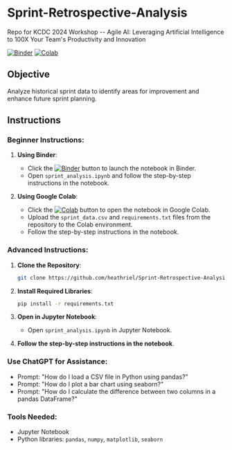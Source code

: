 # Sprint-Retrospective-Analysis

Repo for KCDC 2024 Workshop -- Agile AI: Leveraging Artificial Intelligence to 100X Your Team's Productivity and Innovation

[![Binder](https://mybinder.org/badge_logo.svg)](https://mybinder.org/v2/gh/heathriel/Sprint-Retrospective-Analysis/HEAD)
[![Colab](https://colab.research.google.com/assets/colab-badge.svg)](https://colab.research.google.com/github/heathriel/Sprint-Retrospective-Analysis/blob/main/sprint_analysis.ipynb)

## Objective
Analyze historical sprint data to identify areas for improvement and enhance future sprint planning.

## Instructions

### Beginner Instructions:
1. **Using Binder**:
   - Click the [![Binder](https://mybinder.org/badge_logo.svg)](https://mybinder.org/v2/gh/heathriel/Sprint-Retrospective-Analysis/HEAD) button to launch the notebook in Binder.
   - Open `sprint_analysis.ipynb` and follow the step-by-step instructions in the notebook.

2. **Using Google Colab**:
   - Click the [![Colab](https://colab.research.google.com/assets/colab-badge.svg)](https://colab.research.google.com/github/heathriel/Sprint-Retrospective-Analysis/blob/main/sprint_analysis.ipynb) button to open the notebook in Google Colab.
   - Upload the `sprint_data.csv` and `requirements.txt` files from the repository to the Colab environment.
   - Follow the step-by-step instructions in the notebook.

### Advanced Instructions:
1. **Clone the Repository**:
   ```sh
   git clone https://github.com/heathriel/Sprint-Retrospective-Analysis.git
     ```

2. **Install Required Libraries**:
   ```sh
   pip install -r requirements.txt
   ```

3. **Open in Jupyter Notebook**:
   - Open `sprint_analysis.ipynb` in Jupyter Notebook.

4. **Follow the step-by-step instructions in the notebook**.

### Use ChatGPT for Assistance:
- Prompt: "How do I load a CSV file in Python using pandas?"
- Prompt: "How do I plot a bar chart using seaborn?"
- Prompt: "How do I calculate the difference between two columns in a pandas DataFrame?"

### Tools Needed:
- Jupyter Notebook
- Python libraries: `pandas`, `numpy`, `matplotlib`, `seaborn`
```

